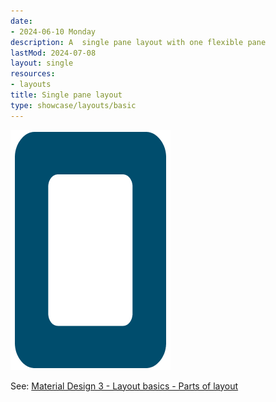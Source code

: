 ```yaml
---
date:
- 2024-06-10 Monday
description: A  single pane layout with one flexible pane
lastMod: 2024-07-08
layout: single
resources:
- layouts
title: Single pane layout
type: showcase/layouts/basic
---
```

![layout-single-pane.png](/assets/layout-single-pane_1719437108466_0.png)

See: [Material Design 3 - Layout basics - Parts of layout](https://m3.material.io/foundations/layout/understanding-layout/parts-of-layout)
